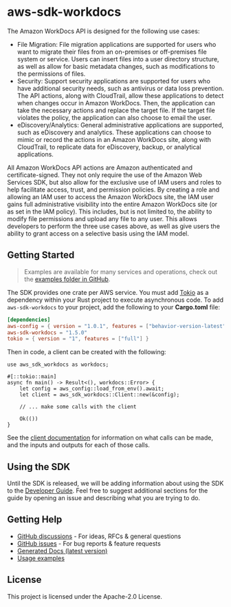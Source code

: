 # aws-sdk-workdocs

The Amazon WorkDocs API is designed for the following use cases:
  - File Migration: File migration applications are supported for users who want to migrate their files from an on-premises or off-premises file system or service. Users can insert files into a user directory structure, as well as allow for basic metadata changes, such as modifications to the permissions of files.
  - Security: Support security applications are supported for users who have additional security needs, such as antivirus or data loss prevention. The API actions, along with CloudTrail, allow these applications to detect when changes occur in Amazon WorkDocs. Then, the application can take the necessary actions and replace the target file. If the target file violates the policy, the application can also choose to email the user.
  - eDiscovery/Analytics: General administrative applications are supported, such as eDiscovery and analytics. These applications can choose to mimic or record the actions in an Amazon WorkDocs site, along with CloudTrail, to replicate data for eDiscovery, backup, or analytical applications.

All Amazon WorkDocs API actions are Amazon authenticated and certificate-signed. They not only require the use of the Amazon Web Services SDK, but also allow for the exclusive use of IAM users and roles to help facilitate access, trust, and permission policies. By creating a role and allowing an IAM user to access the Amazon WorkDocs site, the IAM user gains full administrative visibility into the entire Amazon WorkDocs site (or as set in the IAM policy). This includes, but is not limited to, the ability to modify file permissions and upload any file to any user. This allows developers to perform the three use cases above, as well as give users the ability to grant access on a selective basis using the IAM model.

## Getting Started

> Examples are available for many services and operations, check out the
> [examples folder in GitHub](https://github.com/awslabs/aws-sdk-rust/tree/main/examples).

The SDK provides one crate per AWS service. You must add [Tokio](https://crates.io/crates/tokio)
as a dependency within your Rust project to execute asynchronous code. To add `aws-sdk-workdocs` to
your project, add the following to your **Cargo.toml** file:

```toml
[dependencies]
aws-config = { version = "1.0.1", features = ["behavior-version-latest"] }
aws-sdk-workdocs = "1.5.0"
tokio = { version = "1", features = ["full"] }
```

Then in code, a client can be created with the following:

```rust,no_run
use aws_sdk_workdocs as workdocs;

#[::tokio::main]
async fn main() -> Result<(), workdocs::Error> {
    let config = aws_config::load_from_env().await;
    let client = aws_sdk_workdocs::Client::new(&config);

    // ... make some calls with the client

    Ok(())
}
```

See the [client documentation](https://docs.rs/aws-sdk-workdocs/latest/aws_sdk_workdocs/client/struct.Client.html)
for information on what calls can be made, and the inputs and outputs for each of those calls.

## Using the SDK

Until the SDK is released, we will be adding information about using the SDK to the
[Developer Guide](https://docs.aws.amazon.com/sdk-for-rust/latest/dg/welcome.html). Feel free to suggest
additional sections for the guide by opening an issue and describing what you are trying to do.

## Getting Help

* [GitHub discussions](https://github.com/awslabs/aws-sdk-rust/discussions) - For ideas, RFCs & general questions
* [GitHub issues](https://github.com/awslabs/aws-sdk-rust/issues/new/choose) - For bug reports & feature requests
* [Generated Docs (latest version)](https://awslabs.github.io/aws-sdk-rust/)
* [Usage examples](https://github.com/awslabs/aws-sdk-rust/tree/main/examples)

## License

This project is licensed under the Apache-2.0 License.

